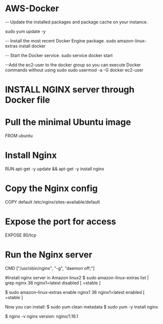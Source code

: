 # AWS-Docker

-- Update the installed packages and package cache on your instance.

sudo yum update -y

-- Install the most recent Docker Engine package.
sudo amazon-linux-extras install docker

-- Start the Docker service.
sudo service docker start

--Add the ec2-user to the docker group so you can execute Docker commands without using sudo
sudo usermod -a -G docker ec2-user


# INSTALL NGINX server through Docker file

# Pull the minimal Ubuntu image
FROM ubuntu

# Install Nginx
RUN apt-get -y update && apt-get -y install nginx

# Copy the Nginx config
COPY default /etc/nginx/sites-available/default

# Expose the port for access
EXPOSE 80/tcp

# Run the Nginx server
CMD ["/usr/sbin/nginx", "-g", "daemon off;"]

#Install nginx server in Amazon linux2
$ sudo amazon-linux-extras list | grep nginx
 38  nginx1=latest            disabled      [ =stable ]

$ sudo amazon-linux-extras enable nginx1
 38  nginx1=latest            enabled      [ =stable ]
        
Now you can install:
$ sudo yum clean metadata
$ sudo yum -y install nginx
    
$ nginx -v
nginx version: nginx/1.16.1




